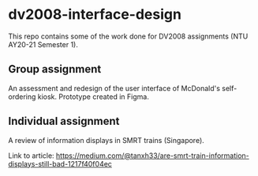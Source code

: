 # dv2008-interface-design
This repo contains some of the work done for DV2008 assignments (NTU AY20-21 Semester 1).

## Group assignment
An assessment and redesign of the user interface of McDonald's self-ordering kiosk. Prototype created in Figma.

## Individual assignment
A review of information displays in SMRT trains (Singapore).

Link to article: https://medium.com/@tanxh33/are-smrt-train-information-displays-still-bad-1217f40f04ec
